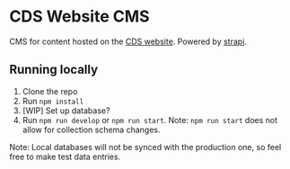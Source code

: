 # CDS Website CMS

CMS for content hosted on the [CDS website](https://digital.canada.ca). Powered by [strapi](https://strapi.io/).

## Running locally

1. Clone the repo
2. Run `npm install`
3. [WIP] Set up database?
4. Run `npm run develop` or `npm run start`. Note: `npm run start` does not allow for collection schema changes.

Note: Local databases will not be synced with the production one, so feel free to make test data entries.
